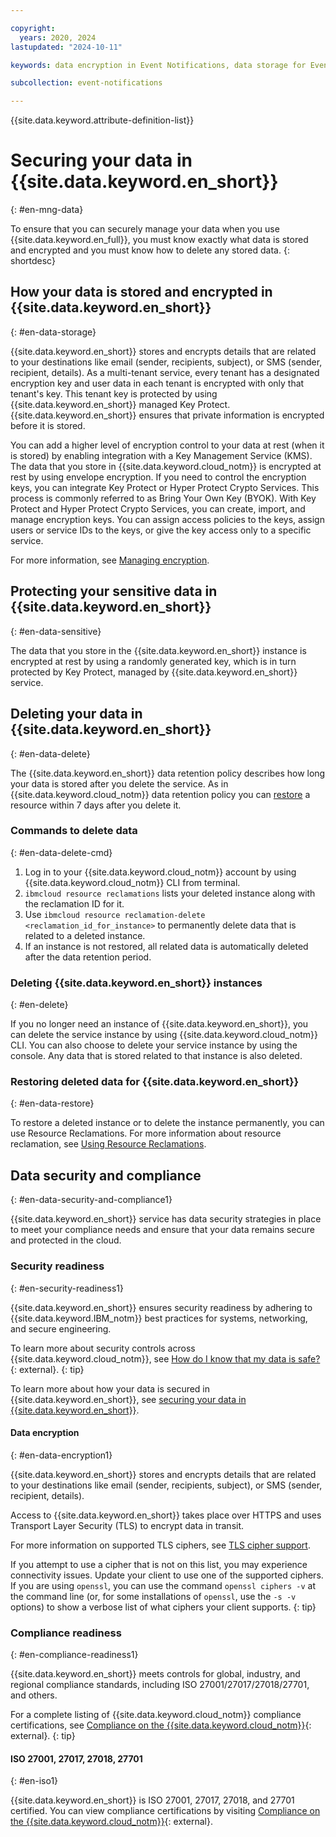 ```yaml
---

copyright:
  years: 2020, 2024
lastupdated: "2024-10-11"

keywords: data encryption in Event Notifications, data storage for Event Notifications, bring your own keys for Event Notifications, BYOK for Event Notifications, key management for Event Notifications, key encryption for Event Notifications, personal data in Event Notifications, data deletion for Event Notifications, data in Event Notifications, data security in Event Notifications, KYOK for Event Notifications

subcollection: event-notifications

---
```


{{site.data.keyword.attribute-definition-list}}

# Securing your data in {{site.data.keyword.en_short}}
{: #en-mng-data}

To ensure that you can securely manage your data when you use {{site.data.keyword.en_full}}, you must know exactly what data is stored and encrypted and you must know how to delete any stored data.
{: shortdesc}

## How your data is stored and encrypted in {{site.data.keyword.en_short}}
{: #en-data-storage}

{{site.data.keyword.en_short}} stores and encrypts details that are related to your destinations like email (sender, recipients, subject), or SMS (sender, recipient, details). As a multi-tenant service, every tenant has a designated encryption key and user data in each tenant is encrypted with only that tenant's key. This tenant key is protected by using {{site.data.keyword.en_short}} managed Key Protect. {{site.data.keyword.en_short}} ensures that private information is encrypted before it is stored.

You can add a higher level of encryption control to your data at rest (when it is stored) by enabling integration with a Key Management Service (KMS). The data that you store in {{site.data.keyword.cloud_notm}} is encrypted at rest by using envelope encryption. If you need to control the encryption keys, you can integrate Key Protect or Hyper Protect Crypto Services. This process is commonly referred to as Bring Your Own Key (BYOK). With Key Protect and Hyper Protect Crypto Services, you can create, import, and manage encryption keys. You can assign access policies to the keys, assign users or service IDs to the keys, or give the key access only to a specific service.

For more information, see [Managing encryption](/docs/event-notifications?topic=event-notifications-en-managing-encryption).

## Protecting your sensitive data in {{site.data.keyword.en_short}}
{: #en-data-sensitive}

The data that you store in the {{site.data.keyword.en_short}} instance is encrypted at rest by using a randomly generated key, which is in turn protected by Key Protect, managed by {{site.data.keyword.en_short}} service.

## Deleting your data in {{site.data.keyword.en_short}}
{: #en-data-delete}

The {{site.data.keyword.en_short}} data retention policy describes how long your data is stored after you delete the service. As in {{site.data.keyword.cloud_notm}} data retention policy you can [restore](/docs/account?topic=account-resource-reclamation&interface=cli#restore-resource-cli) a resource within 7 days after you delete it.

### Commands to delete data
{: #en-data-delete-cmd}

1. Log in to your {{site.data.keyword.cloud_notm}} account by using {{site.data.keyword.cloud_notm}} CLI from terminal.
1. `ibmcloud resource reclamations` lists your deleted instance along with the reclamation ID for it.
1. Use `ibmcloud resource reclamation-delete <reclamation_id_for_instance>` to permanently delete data that is related to a deleted instance.
1. If an instance is not restored, all related data is automatically deleted after the data retention period.

### Deleting {{site.data.keyword.en_short}} instances
{: #en-delete}

If you no longer need an instance of {{site.data.keyword.en_short}}, you can delete the service instance by using {{site.data.keyword.cloud_notm}} CLI. You can also choose to delete your service instance by using the console. Any data that is stored related to that instance is also deleted.

### Restoring deleted data for {{site.data.keyword.en_short}}
{: #en-data-restore}

To restore a deleted instance or to delete the instance permanently, you can use Resource Reclamations. For more information about resource reclamation, see [Using Resource Reclamations](/docs/account?topic=account-resource-reclamation).

## Data security and compliance
{: #en-data-security-and-compliance1}

{{site.data.keyword.en_short}} service has data security strategies in place to meet your compliance needs and ensure that your data remains secure and protected in the cloud.

### Security readiness
{: #en-security-readiness1}

{{site.data.keyword.en_short}} ensures security readiness by adhering to {{site.data.keyword.IBM_notm}} best practices for systems, networking, and secure engineering.

To learn more about security controls across {{site.data.keyword.cloud_notm}}, see [How do I know that my data is safe?](/docs/overview?topic=overview-security#security){: external}.
{: tip}

To learn more about how your data is secured in {{site.data.keyword.en_short}}, see [securing your data in {{site.data.keyword.en_short}}](/docs/event-notifications?topic=event-notifications-en-mng-data).

#### Data encryption
{: #en-data-encryption1}

{{site.data.keyword.en_short}} stores and encrypts details that are related to your destinations like email (sender, recipients, subject), or SMS (sender, recipient, details).

Access to {{site.data.keyword.en_short}} takes place over HTTPS and uses Transport Layer Security (TLS) to encrypt data in transit.

For more information on supported TLS ciphers, see [TLS cipher support](/docs/event-notifications?topic=event-notifications-en-cipher-support).

If you attempt to use a cipher that is not on this list, you may experience connectivity issues. Update your client to use one of the supported ciphers. If you are using `openssl`, you can use the command `openssl ciphers -v` at the command line (or, for some installations of `openssl`, use the `-s -v` options) to show a verbose list of what ciphers your client supports.
{: tip}

### Compliance readiness
{: #en-compliance-readiness1}

{{site.data.keyword.en_short}} meets controls for global, industry, and regional compliance standards, including ISO
27001/27017/27018/27701, and others.

For a complete listing of {{site.data.keyword.cloud_notm}} compliance certifications, see [Compliance on the {{site.data.keyword.cloud_notm}}](https://ibm.com/cloud/compliance){: external}.
{: tip}

#### ISO 27001, 27017, 27018, 27701
{: #en-iso1}

{{site.data.keyword.en_short}} is ISO 27001, 27017, 27018, and 27701 certified. You can view compliance certifications by visiting [Compliance on the {{site.data.keyword.cloud_notm}}](https://ibm.com/cloud/compliance){: external}.
